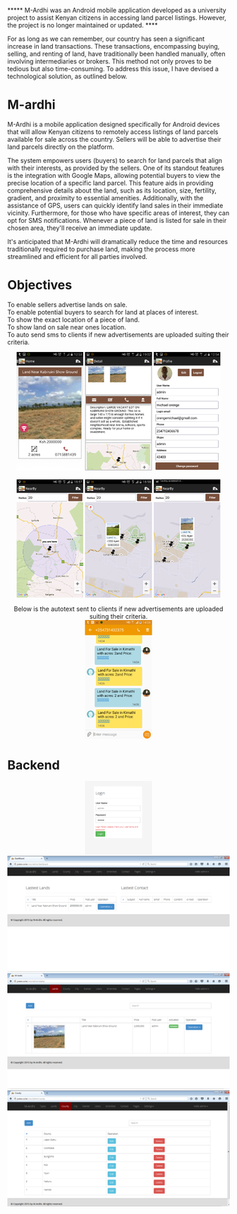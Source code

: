***** M-Ardhi was an Android mobile application developed as a university project to assist Kenyan citizens in accessing land parcel listings. However, the project is no longer maintained or updated. ****


For as long as we can remember, our country has seen a significant increase in land transactions. These transactions, encompassing buying, selling, and renting of land, have traditionally been handled manually, often involving intermediaries or brokers. This method not only proves to be tedious but also time-consuming. To address this issue, I have devised a technological solution, as outlined below.

# M-ardhi
M-Ardhi is a mobile application designed specifically for Android devices that will allow Kenyan citizens to remotely access listings of land parcels available for sale across the country. Sellers will be able to advertise their land parcels directly on the platform.

The system empowers users (buyers) to search for land parcels that align with their interests, as provided by the sellers. One of its standout features is the integration with Google Maps, allowing potential buyers to view the precise location of a specific land parcel. This feature aids in providing comprehensive details about the land, such as its location, size, fertility, gradient, and proximity to essential amenities. Additionally, with the assistance of GPS, users can quickly identify land sales in their immediate vicinity. Furthermore, for those who have specific areas of interest, they can opt for SMS notifications. Whenever a piece of land is listed for sale in their chosen area, they'll receive an immediate update.

It's anticipated that M-Ardhi will dramatically reduce the time and resources traditionally required to purchase land, making the process more streamlined and efficient for all parties involved.

# Objectives
To enable sellers advertise lands on sale.<br>
To enable potential buyers to search for land at places of interest.<br>
To show the exact location of a piece of land. <br>
To show land on sale near ones location.<br>
To auto send sms to clients if new advertisements are uploaded suiting their criteria.<br>


<p align="center">
<img src="/Screenshots/Screenshot1.png" width="30%">
<img src="/Screenshots/Screenshot2.png" width="30%">
<img src="/Screenshots/Screenshot3.png" width="30%">
<br>
<br>
<img src="/Screenshots/Screenshot4.png" width="30%">
<img src="/Screenshots/Screenshot5.png" width="30%">
<img src="/Screenshots/Screenshot6.png" width="30%">
</p>
<p align="center">
Below is the autotext sent to clients if new advertisements are uploaded suiting their criteria.<br>
<img src="/Screenshots/sms.png" width="30%">
</p>

# Backend
<p align="center">
<img src="/Screenshots/adminlogin.PNG" width="30%">
  <br>
<img src="/Screenshots/dashboard.PNG" width="100%">
    <br>
<img src="/Screenshots/lands.PNG" width="100%">
    <br>
<img src="/Screenshots/county.PNG" width="100%">
</p>
